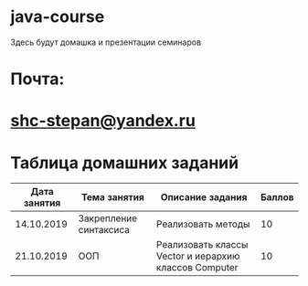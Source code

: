 # java-course
Здесь будут домашка и презентации семинаров

# Почта:
# shc-stepan@yandex.ru

# Таблица домашних заданий

| Дата занятия | Тема занятия           | Описание задания   | Баллов |
|--------------|------------------------|--------------------|--------|
| 14.10.2019   | Закрепление синтаксиса | Реализовать методы | 10     |
| 21.10.2019   | ООП                    | Реализовать классы Vector и иерархию классов Computer                    |    10    |
